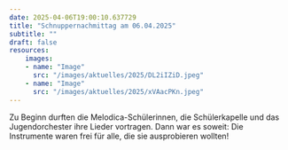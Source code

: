 ```yaml
---
date: 2025-04-06T19:00:10.637729
title: "Schnuppernachmittag am 06.04.2025"
subtitle: ""
draft: false
resources:
    images:
    - name: "Image"
      src: "/images/aktuelles/2025/DL2iIZiD.jpeg"
    - name: "Image"
      src: "/images/aktuelles/2025/xVAacPKn.jpeg"
---
```


Zu Beginn durften die Melodica-Schülerinnen, die Schülerkapelle und das Jugendorchester ihre Lieder vortragen. 
Dann war es soweit: Die Instrumente waren frei für alle, die sie ausprobieren wollten!
